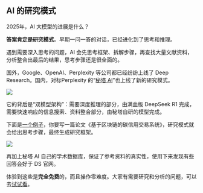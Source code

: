 ## AI 的研究模式 

2025年，AI 大模型的进展是什么？

**答案肯定是研究模式**。早期一问一答的对话，已经进化到了思考和推理。

遇到需要深入思考的问题，AI 会先思考框架、拆解步骤，再查找大量文献资料，分析整合出最后的结果，思考步骤还是很全面的。

国外，Google、OpenAI、Perplexity 等公司都已经纷纷上线了 Deep Research。国内，对标Perplexity 的“[秘塔 AI](https://metaso.cn/)”也上线了新的研究模式。

![](https://cdn.beekka.com/blogimg/asset/202502/bg2025022004.webp)

它的背后是“双模型架构”：需要深度推理的部分，由满血版 DeepSeek R1 完成，需要快速响应的信息搜索、资料整合部分，由秘塔自研的模型完成。

下面是[一个例子](https://metaso.cn/s/tfrWtdF)，你要写一篇论文《基于区块链的碳信用交易系统》，研究模式就会给出思考步骤，最终生成研究框架。

![](https://cdn.beekka.com/blogimg/asset/202502/bg2025022003.webp)

再加上秘塔 AI 自己的学术数据库，保证了参考资料的真实性，使用下来发现有些回答会好于 DS 官网。

体验到这些是**完全免费**的，而且操作零难度。大家有需要研究和分析的问题，可以去[试试看](https://metaso.cn/)。
